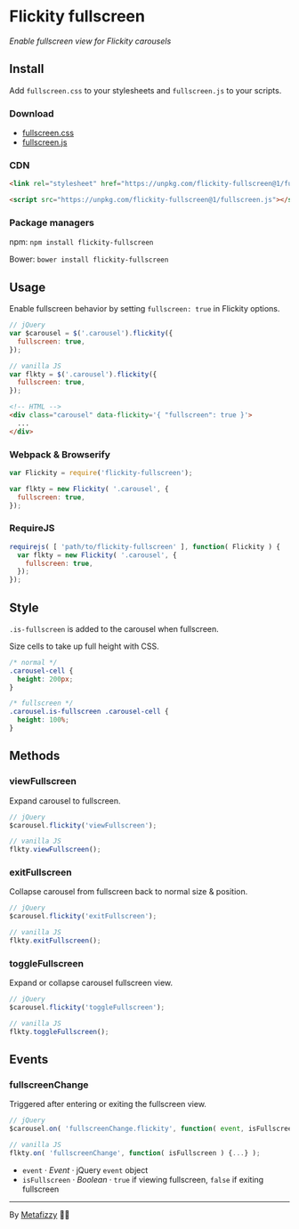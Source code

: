 # Flickity fullscreen

_Enable fullscreen view for Flickity carousels_

## Install

Add `fullscreen.css` to your stylesheets and `fullscreen.js` to your scripts.

### Download

+ [fullscreen.css](https://unpkg.com/flickity-fullscreen@1/fullscreen.css)
+ [fullscreen.js](https://unpkg.com/flickity-fullscreen@1/fullscreen.js)

### CDN

``` html
<link rel="stylesheet" href="https://unpkg.com/flickity-fullscreen@1/fullscreen.css">
```

``` html
<script src="https://unpkg.com/flickity-fullscreen@1/fullscreen.js"></script>
```

### Package managers

npm: `npm install flickity-fullscreen`

Bower: `bower install flickity-fullscreen`

## Usage

Enable fullscreen behavior by setting `fullscreen: true` in Flickity options.

``` js
// jQuery
var $carousel = $('.carousel').flickity({
  fullscreen: true,
});
```

``` js
// vanilla JS
var flkty = $('.carousel').flickity({
  fullscreen: true,
});
```

``` html
<!-- HTML -->
<div class="carousel" data-flickity='{ "fullscreen": true }'>
  ...
</div>
```

### Webpack & Browserify

``` js
var Flickity = require('flickity-fullscreen');

var flkty = new Flickity( '.carousel', {
  fullscreen: true,
});
```

### RequireJS

``` js
requirejs( [ 'path/to/flickity-fullscreen' ], function( Flickity ) {
  var flkty = new Flickity( '.carousel', {
    fullscreen: true,
  });
});
```

## Style

`.is-fullscreen` is added to the carousel when fullscreen.

Size cells to take up full height with CSS.

```css
/* normal */
.carousel-cell {
  height: 200px;
}

/* fullscreen */
.carousel.is-fullscreen .carousel-cell {
  height: 100%;
}
```

## Methods

### viewFullscreen

Expand carousel to fullscreen.

``` js
// jQuery
$carousel.flickity('viewFullscreen');

// vanilla JS
flkty.viewFullscreen();
```

### exitFullscreen

Collapse carousel from fullscreen back to normal size & position.

``` js
// jQuery
$carousel.flickity('exitFullscreen');

// vanilla JS
flkty.exitFullscreen();
```

### toggleFullscreen

Expand or collapse carousel fullscreen view.

``` js
// jQuery
$carousel.flickity('toggleFullscreen');

// vanilla JS
flkty.toggleFullscreen();
```

## Events

### fullscreenChange

Triggered after entering or exiting the fullscreen view.

``` js
// jQuery
$carousel.on( 'fullscreenChange.flickity', function( event, isFullscreen ) {...} );

// vanilla JS
flkty.on( 'fullscreenChange', function( isFullscreen ) {...} );
```

 - `event` · _Event_ · jQuery `event` object
 - `isFullscreen` · _Boolean_ · `true` if viewing fullscreen, `false` if exiting fullscreen

---

By [Metafizzy](https://metafizzy.co) 🌈🐻
